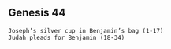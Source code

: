 ## Genesis 44

```
Joseph’s silver cup in Benjamin’s bag (1-17)
Judah pleads for Benjamin (18-34)
```
